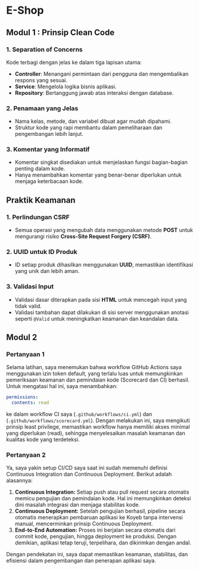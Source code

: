 # E-Shop

## Modul 1 : Prinsip Clean Code

### 1. Separation of Concerns
Kode terbagi dengan jelas ke dalam tiga lapisan utama:
- **Controller**: Menangani permintaan dari pengguna dan mengembalikan respons yang sesuai.
- **Service**: Mengelola logika bisnis aplikasi.
- **Repository**: Bertanggung jawab atas interaksi dengan database.

### 2. Penamaan yang Jelas
- Nama kelas, metode, dan variabel dibuat agar mudah dipahami.
- Struktur kode yang rapi membantu dalam pemeliharaan dan pengembangan lebih lanjut.

### 3. Komentar yang Informatif
- Komentar singkat disediakan untuk menjelaskan fungsi bagian-bagian penting dalam kode.
- Hanya menambahkan komentar yang benar-benar diperlukan untuk menjaga keterbacaan kode.

## Praktik Keamanan

### 1. Perlindungan CSRF
- Semua operasi yang mengubah data menggunakan metode **POST** untuk mengurangi risiko **Cross-Site Request Forgery (CSRF)**.

### 2. UUID untuk ID Produk
- ID setiap produk dihasilkan menggunakan **UUID**, memastikan identifikasi yang unik dan lebih aman.

### 3. Validasi Input
- Validasi dasar diterapkan pada sisi **HTML** untuk mencegah input yang tidak valid.
- Validasi tambahan dapat dilakukan di sisi server menggunakan anotasi seperti `@Valid` untuk meningkatkan keamanan dan keandalan data.

## Modul 2 

### Pertanyaan 1
Selama latihan, saya menemukan bahwa workflow GitHub Actions saya menggunakan izin token default, yang terlalu luas untuk memungkinkan pemeriksaan keamanan dan pemindaian kode (Scorecard dan CI) berhasil. Untuk mengatasi hal ini, saya menambahkan:

```yaml
permissions:
  contents: read
```
ke dalam workflow CI saya (`.github/workflows/ci.yml`) dan (`.github/workflows/scorecard.yml`). Dengan melakukan ini, saya mengikuti prinsip least privilege, memastikan workflow hanya memiliki akses minimal yang diperlukan (read), sehingga menyelesaikan masalah keamanan dan kualitas kode yang terdeteksi.

### Pertanyaan 2
Ya, saya yakin setup CI/CD saya saat ini sudah memenuhi definisi Continuous Integration dan Continuous Deployment. Berikut adalah alasannya:

1. **Continuous Integration:** Setiap push atau pull request secara otomatis memicu pengujian dan pemindaian kode. Hal ini memungkinkan deteksi dini masalah integrasi dan menjaga stabilitas kode.
2. **Continuous Deployment:** Setelah pengujian berhasil, pipeline secara otomatis menerapkan pembaruan aplikasi ke Koyeb tanpa intervensi manual, mencerminkan prinsip Continuous Deployment.
3. **End-to-End Automation:** Proses ini berjalan secara otomatis dari commit kode, pengujian, hingga deployment ke produksi. Dengan demikian, aplikasi tetap teruji, terpelihara, dan dikirimkan dengan andal.

Dengan pendekatan ini, saya dapat memastikan keamanan, stabilitas, dan efisiensi dalam pengembangan dan penerapan aplikasi saya.





